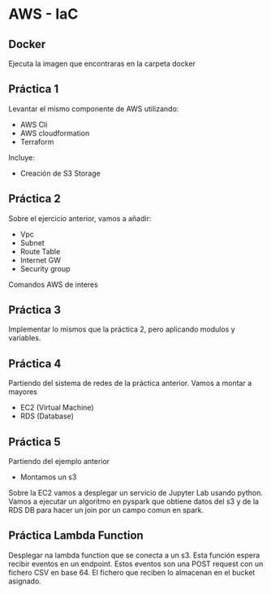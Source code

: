 # AWS - IaC

## Docker
Ejecuta la imagen que encontraras en la carpeta docker

## Práctica 1
Levantar el mismo componente de AWS utilizando:
* AWS Cli
* AWS cloudformation
* Terraform

Incluye:
* Creación de S3 Storage

## Práctica 2
Sobre el ejercicio anterior, vamos a añadir:
* Vpc
* Subnet
* Route Table
* Internet GW
* Security group

Comandos AWS de interes

## Práctica 3
Implementar lo mismos que la práctica 2, pero aplicando modulos y variables.


## Práctica 4
Partiendo del sistema de redes de la práctica anterior. Vamos a montar a mayores
* EC2 (Virtual Machine)
* RDS (Database)

## Práctica 5
Partiendo del ejemplo anterior
* Montamos un s3

Sobre la EC2 vamos a desplegar un servicio de Jupyter Lab usando python. Vamos a ejecutar un algoritmo en pyspark que obtiene datos del s3 y de la RDS DB para hacer un join por un campo comun en spark.

## Práctica Lambda Function
Desplegar na lambda function que se conecta a un s3. Esta función espera recibir eventos en un endpoint. Estos eventos son una POST request con un fichero CSV en base 64.
El fichero que reciben lo almacenan en el bucket asignado.
